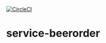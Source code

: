 [![CircleCI](https://circleci.com/gh/PacoMunoz/service-beerorder/tree/main.svg?style=svg)](https://circleci.com/gh/PacoMunoz/service-beerorder/tree/main)

# service-beerorder
